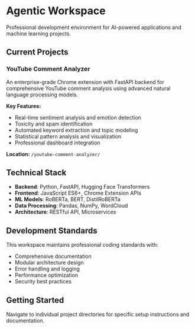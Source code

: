 # Agentic Workspace

Professional development environment for AI-powered applications and machine learning projects.

## Current Projects

### YouTube Comment Analyzer
An enterprise-grade Chrome extension with FastAPI backend for comprehensive YouTube comment analysis using advanced natural language processing models.

**Key Features:**
- Real-time sentiment analysis and emotion detection
- Toxicity and spam identification
- Automated keyword extraction and topic modeling
- Statistical pattern analysis and visualization
- Professional dashboard integration

**Location:** `/youtube-comment-analyzer/`

## Technical Stack

- **Backend**: Python, FastAPI, Hugging Face Transformers
- **Frontend**: JavaScript ES6+, Chrome Extension APIs
- **ML Models**: RoBERTa, BERT, DistilRoBERTa
- **Data Processing**: Pandas, NumPy, WordCloud
- **Architecture**: RESTful API, Microservices

## Development Standards

This workspace maintains professional coding standards with:
- Comprehensive documentation
- Modular architecture design
- Error handling and logging
- Performance optimization
- Security best practices

## Getting Started

Navigate to individual project directories for specific setup instructions and documentation.
